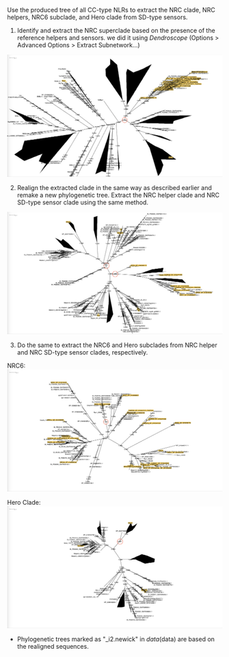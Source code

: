Use the produced tree of all CC-type NLRs to extract the NRC clade, NRC helpers, NRC6 subclade, and Hero clade from SD-type sensors.

1. Identify and extract the NRC superclade based on the presence of the reference helpers and sensors. we did it using *Dendroscope* (Options > Advanced Options > Extract Subnetwork...)

![NBARC_ref](extras/NBARC_ref.png)

2. Realign the extracted clade in the same way as described earlier and remake a new phylogenetic tree. Extract the NRC helper clade and NRC SD-type sensor clade using the same method.

![NRC_superclade](extras/NRC_superclade.png)

3. Do the same to extract the NRC6 and Hero subclades from NRC helper and NRC SD-type sensor clades, respectively.

NRC6:
![NRC_superclade](extras/NRCH.png)

Hero Clade:
![NRC_superclade](extras/NRC_SD.png)




* Phylogenetic trees marked as "_i2.newick" in *data*(data) are based on the realigned sequences.
